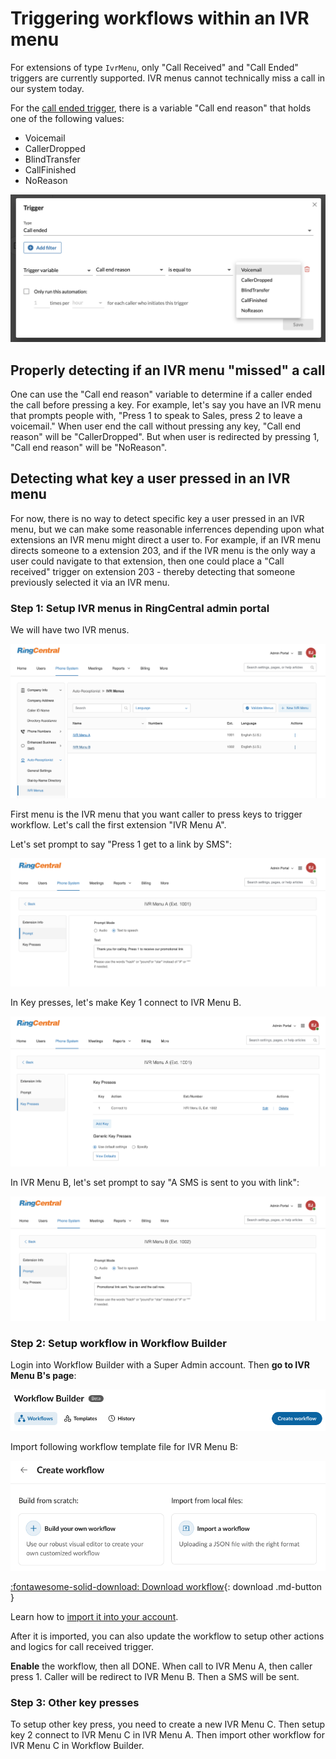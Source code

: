 # Triggering workflows within an IVR menu

For extensions of type `IvrMenu`, only "Call Received" and "Call Ended" triggers are currently supported. IVR menus cannot technically miss a call in our system today. 

For the [call ended trigger](../custom/triggers/call-ended.md), there is a variable "Call end reason" that holds one of the following values:

* Voicemail
* CallerDropped
* BlindTransfer
* CallFinished
* NoReason

![Call ended trigger](../../img/call-ended-trigger.png)

## Properly detecting if an IVR menu "missed" a call

One can use the "Call end reason" variable to determine if a caller ended the call before pressing a key. For example, let's say you have an IVR menu that prompts people with, "Press 1 to speak to Sales, press 2 to leave a voicemail." When user end the call without pressing any key, "Call end reason" will be "CallerDropped". But when user is redirected by pressing 1, "Call end reason" will be "NoReason". 

## Detecting what key a user pressed in an IVR menu

For now, there is no way to detect specific key a user pressed in an IVR menu, but we can make some reasonable inferrences depending upon what extensions an IVR menu might direct a user to. For example, if an IVR menu directs someone to a extension 203, and if the IVR menu is the only way a user could navigate to that extension, then one could place a "Call received" trigger on extension 203 - thereby detecting that someone previously selected it via an IVR menu. 

### Step 1: Setup IVR menus in RingCentral admin portal

We will have two IVR menus. 

![ivr-menus](../../img/ivr-menus.png)

First menu is the IVR menu that you want caller to press keys to trigger workflow. Let's call the first extension "IVR Menu A".

Let's set prompt to say "Press 1 get to a link by SMS":

![ivr-menu-a-prompt](../../img/ivr-menu-a-prompt.png)

In Key presses, let's make Key 1 connect to IVR Menu B.

![ivr-menu-a-keys](../../img/ivr-menu-a-keys.png)

In IVR Menu B, let's set prompt to say "A SMS is sent to you with link":

![ivr-menu-b-prompt](../../img/ivr-menu-b-prompt.png)

### Step 2: Setup workflow in Workflow Builder

Login into Workflow Builder with a Super Admin account. Then **go to IVR Menu B's page**:

![automator-ivr-menu-b](../../img/automator-ivr-menu-b.png)

Import following workflow template file for IVR Menu B:

![automator-ivr-menu-b-import](../../img/automator-ivr-menu-b-import.png)

[:fontawesome-solid-download: Download workflow](ivr-menu-key-press.json){: download .md-button }

Learn how to [import it into your account](../../users/import-export.md#importing-workflows). 

After it is imported, you can also update the workflow to setup other actions and logics for call received trigger.

**Enable** the workflow, then all DONE. When call to IVR Menu A, then caller press 1. Caller will be redirect to IVR Menu B. Then a SMS will be sent.

### Step 3: Other key presses

To setup other key press, you need to create a new IVR Menu C. Then setup key 2 connect to IVR Menu C in IVR Menu A. Then import other workflow for IVR Menu C in Workflow Builder.
